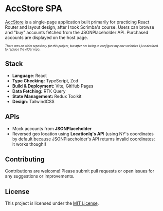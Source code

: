 # AccStore SPA

[AccStore](https://vempr.github.io/rrd-account-app/) is a single-page application built primarily for practicing React Router and layout design, after I took Scrimba's course. Users can browse and "buy" accounts fetched from the JSONPlaceholder API. Purchased accounts are displayed on the host page.

<sub><sup>*There was an older repository for this project, but after not being to configure my env variables I just decided to replace the older repo.*</sup></sub>

## Stack
- **Language**: React
- **Type Checking:** TypeScript, Zod
- **Build & Deployment:** Vite, GitHub Pages
- **Data Fetching:** RTK Query
- **State Management:** Redux Toolkit
- **Design**: TailwindCSS

## APIs
- Mock accounts from **JSONPlaceholder**
- Reversed geo location using **LocationIq's API** (using NY's coordinates by default because JSONPlaceholder's API returns invalid coordinates; it works though!)

## Contributing
Contributions are welcome! Please submit pull requests or open issues for any suggestions or improvements.

## License
This project is licensed under the [MIT License](https://opensource.org/license/mit).

